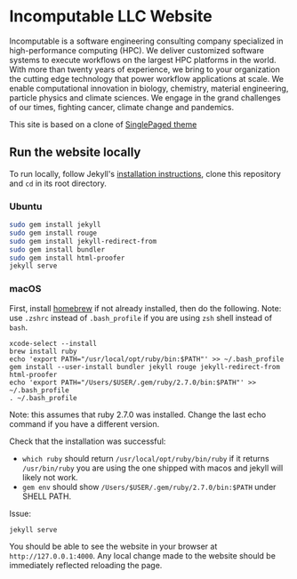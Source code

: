 # Incomputable LLC Website

Incomputable is a software engineering consulting company specialized in high-performance computing (HPC). We deliver customized software systems to execute workflows on the largest HPC platforms in the world. With more than twenty years of experience, we bring to your organization the cutting edge technology that power workflow applications at scale. We enable computational innovation in biology, chemistry, material engineering, particle physics and climate sciences. We engage in the grand challenges of our times, fighting cancer, climate change and pandemics. 

This site is based on a clone of [SinglePaged theme](https://github.com/t413/SinglePaged)

## Run the website locally

To run locally, follow Jekyll's [installation instructions](https://jekyllrb.com/), clone this repository and `cd` in its root directory.

### Ubuntu

```bash
sudo gem install jekyll
sudo gem install rouge
sudo gem install jekyll-redirect-from
sudo gem install bundler
sudo gem install html-proofer
jekyll serve
```

### macOS

First, install [homebrew](https://brew.sh/) if not already installed, then do the following. Note: use `.zshrc` instead of `.bash_profile` if you are using `zsh` shell instead of `bash`.

```
xcode-select --install
brew install ruby
echo 'export PATH="/usr/local/opt/ruby/bin:$PATH"' >> ~/.bash_profile
gem install --user-install bundler jekyll rouge jekyll-redirect-from html-proofer
echo 'export PATH="/Users/$USER/.gem/ruby/2.7.0/bin:$PATH"' >> ~/.bash_profile
. ~/.bash_profile
```
Note: this assumes that ruby 2.7.0 was installed. Change the last echo command if you have a different version.

Check that the installation was successful:
- `which ruby` should return `/usr/local/opt/ruby/bin/ruby` if it returns `/usr/bin/ruby` you are using the one shipped with macos and jekyll will likely not work.
- `gem env` should show `/Users/$USER/.gem/ruby/2.7.0/bin:$PATH` under SHELL PATH.

Issue:
```
jekyll serve
```

You should be able to see the website in your browser at `http://127.0.0.1:4000`. Any local change made to the website should be immediately reflected reloading the page.
